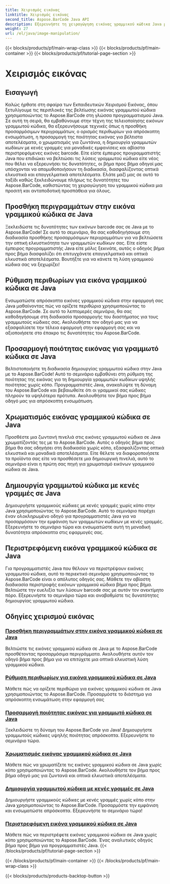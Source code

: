 ```yaml
---
title: Χειρισμός εικόνας
linktitle: Χειρισμός εικόνας
second_title: Aspose.BarCode Java API
description: Εξερευνήστε τη χειραγώγηση εικόνας γραμμικού κώδικα Java με τα μαθήματα Aspose.BarCode. Βελτιώστε, προσαρμόστε και δημιουργήστε οπτικά ελκυστικούς γραμμωτούς κώδικες χωρίς κόπο.
weight: 27
url: /el/java/image-manipulation/
---
```


{{< blocks/products/pf/main-wrap-class >}}
{{< blocks/products/pf/main-container >}}
{{< blocks/products/pf/tutorial-page-section >}}

# Χειρισμός εικόνας

## Εισαγωγή
Καλώς ήρθατε στη σφαίρα των Εκπαιδευτικών Χειρισμού Εικόνας, όπου ξετυλίγουμε τις περιπλοκές της βελτίωσης εικόνας γραμμωτού κώδικα χρησιμοποιώντας το Aspose.BarCode στη γλώσσα προγραμματισμού Java. Σε αυτή τη σειρά, θα εμβαθύνουμε στην τέχνη της τελειοποίησης εικόνων γραμμωτού κώδικα, θα εξερευνήσουμε τεχνικές όπως η προσθήκη προσαρμόσιμων περιγραμμάτων, ο ορισμός περιθωρίων για απρόσκοπτη ενσωμάτωση, η προσαρμογή της ποιότητας εικόνας για βέλτιστα αποτελέσματα, ο χρωματισμός για ζωντάνια, η δημιουργία γραμμωτών κωδίκων με κενές γραμμές για μοναδικές εμφανίσεις και αβίαστα περιστρεφόμενες εικόνες barcode. Είτε είστε έμπειρος προγραμματιστής Java που επιδιώκει να βελτιώσει τις λύσεις γραμμωτού κώδικα είτε νέος που θέλει να εξερευνήσει τις δυνατότητες, οι βήμα προς βήμα οδηγοί μας υπόσχονται να απομυθοποιήσουν τη διαδικασία, διασφαλίζοντας οπτικά ελκυστικά και επαγγελματικά αποτελέσματα. Ελάτε μαζί μας σε αυτό το ταξίδι καθώς ξεκλειδώνουμε πλήρως τις δυνατότητες του Aspose.BarCode, καθιστώντας τη χειραγώγηση του γραμμικού κώδικα μια προσιτή και ανταποδοτική προσπάθεια για όλους.


## Προσθήκη περιγραμμάτων στην εικόνα γραμμικού κώδικα σε Java

Ξεκλειδώστε τις δυνατότητες των εικόνων barcode σας σε Java με το Aspose.BarCode! Σε αυτό το σεμινάριο, θα σας καθοδηγήσουμε στη διαδικασία προσθήκης προσαρμόσιμων περιγραμμάτων για να βελτιώσετε την οπτική ελκυστικότητα των γραμμωτών κωδίκων σας. Είτε είστε έμπειρος προγραμματιστής Java είτε μόλις ξεκινάτε, αυτός ο οδηγός βήμα προς βήμα διασφαλίζει ότι επιτυγχάνετε επαγγελματικά και οπτικά ελκυστικά αποτελέσματα. Βουτήξτε για να κάνετε τη λύση γραμμικού κώδικα σας να ξεχωρίζει!

## Ρύθμιση περιθωρίων για εικόνα γραμμικού κώδικα σε Java

Ενσωματώστε απρόσκοπτα εικόνες γραμμικού κώδικα στην εφαρμογή σας Java μαθαίνοντας πώς να ορίζετε περιθώρια χρησιμοποιώντας το Aspose.BarCode. Σε αυτό το λεπτομερές σεμινάριο, θα σας καθοδηγήσουμε στη διαδικασία προσαρμογής του διαστήματος για τους γραμμωτούς κώδικες σας. Ακολουθήστε τον οδηγό μας για να εξασφαλίσετε την τέλεια εφαρμογή στην εφαρμογή σας και να αξιοποιήσετε στο έπακρο τις δυνατότητες του Aspose.BarCode.

## Προσαρμογή ποιότητας εικόνας για γραμμωτό κώδικα σε Java

Βελτιστοποιήστε τη διαδικασία δημιουργίας γραμμωτού κώδικα στην Java με το Aspose.BarCode! Αυτό το σεμινάριο εμβαθύνει στη ρύθμιση της ποιότητας της εικόνας για τη δημιουργία γραμμωτών κωδίκων υψηλής ποιότητας χωρίς κόπο. Προγραμματιστές Java, ανακαλύψτε τη δύναμη του Aspose.BarCode και βεβαιωθείτε ότι οι γραμμικοί σας κώδικες πληρούν τα υψηλότερα πρότυπα. Ακολουθήστε τον βήμα προς βήμα οδηγό μας για απρόσκοπτη ενσωμάτωση.

## Χρωματισμός εικόνας γραμμικού κώδικα σε Java

Προσθέστε μια ζωντανή πινελιά στις εικόνες γραμμωτού κώδικα σε Java χρωματίζοντάς τες με το Aspose.BarCode. Αυτός ο οδηγός βήμα προς βήμα θα σας οδηγήσει στη διαδικασία χωρίς κόπο, εξασφαλίζοντας οπτικά ελκυστικά και μοναδικά αποτελέσματα. Είτε θέλετε να διαφοροποιήσετε τα προϊόντα σας είτε να προσθέσετε μια δημιουργική πινελιά, αυτό το σεμινάριο είναι η πρώτη σας πηγή για χρωματισμό εικόνων γραμμικού κώδικα σε Java.

## Δημιουργία γραμμωτού κώδικα με κενές γραμμές σε Java

Δημιουργήστε γραμμικούς κώδικες με κενές γραμμές χωρίς κόπο στην Java χρησιμοποιώντας το Aspose.BarCode. Αυτό το σεμινάριο παρέχει έναν ολοκληρωμένο οδηγό για προγραμματιστές Java για να προσαρμόσουν την εμφάνιση των γραμμωτών κωδίκων με κενές γραμμές. Εξερευνήστε το σεμινάριο τώρα και ενσωματώστε αυτή τη μοναδική δυνατότητα απρόσκοπτα στις εφαρμογές σας.

## Περιστρεφόμενη εικόνα γραμμικού κώδικα σε Java

Για προγραμματιστές Java που θέλουν να περιστρέψουν εικόνες γραμμωτού κώδικα, αυτό το περιεκτικό σεμινάριο χρησιμοποιώντας το Aspose.BarCode είναι ο απόλυτος οδηγός σας. Μάθετε την αβίαστη διαδικασία περιστροφής εικόνων γραμμικού κώδικα βήμα προς βήμα. Βελτιώστε την ευελιξία των λύσεων barcode σας με αυτόν τον ανεκτίμητο πόρο. Εξερευνήστε το σεμινάριο τώρα και αναβαθμίστε τις δυνατότητες δημιουργίας γραμμωτού κώδικα.
## Οδηγίες χειρισμού εικόνας
### [Προσθήκη περιγραμμάτων στην εικόνα γραμμικού κώδικα σε Java](./adding-borders-barcode-image/)
Βελτιώστε τις εικόνες γραμμικού κώδικα σε Java με το Aspose.BarCode προσθέτοντας προσαρμόσιμα περιγράμματα. Ακολουθήστε αυτόν τον οδηγό βήμα προς βήμα για να επιτύχετε μια οπτικά ελκυστική λύση γραμμικού κώδικα.
### [Ρύθμιση περιθωρίων για εικόνα γραμμικού κώδικα σε Java](./setting-margins-barcode-image/)
Μάθετε πώς να ορίζετε περιθώρια για εικόνες γραμμικού κώδικα σε Java χρησιμοποιώντας το Aspose.BarCode. Προσαρμόστε το διάστημα για απρόσκοπτη ενσωμάτωση στην εφαρμογή σας
### [Προσαρμογή ποιότητας εικόνας για γραμμωτό κώδικα σε Java](./adjusting-image-quality-barcode/)
Ξεκλειδώστε τη δύναμη του Aspose.BarCode για Java! Δημιουργήστε γραμμωτούς κώδικες υψηλής ποιότητας απρόσκοπτα. Εξερευνήστε το σεμινάριο τώρα.
### [Χρωματισμός εικόνας γραμμικού κώδικα σε Java](./colorizing-barcode-image/)
Μάθετε πώς να χρωματίζετε τις εικόνες γραμμικού κώδικα σε Java χωρίς κόπο χρησιμοποιώντας το Aspose.BarCode. Ακολουθήστε τον βήμα προς βήμα οδηγό μας για ζωντανά και οπτικά ελκυστικά αποτελέσματα.
### [Δημιουργία γραμμωτού κώδικα με κενές γραμμές σε Java](./generating-barcode-empty-bars/)
Δημιουργήστε γραμμικούς κώδικες με κενές γραμμές χωρίς κόπο στην Java χρησιμοποιώντας το Aspose.BarCode. Προσαρμόστε την εμφάνιση και ενσωματώστε απρόσκοπτα. Εξερευνήστε το σεμινάριο τώρα!
### [Περιστρεφόμενη εικόνα γραμμικού κώδικα σε Java](./rotating-barcode-image/)
Μάθετε πώς να περιστρέφετε εικόνες γραμμικού κώδικα σε Java χωρίς κόπο χρησιμοποιώντας το Aspose.BarCode. Ένας αναλυτικός οδηγός βήμα προς βήμα για προγραμματιστές Java.
{{< /blocks/products/pf/tutorial-page-section >}}

{{< /blocks/products/pf/main-container >}}
{{< /blocks/products/pf/main-wrap-class >}}

{{< blocks/products/products-backtop-button >}}
